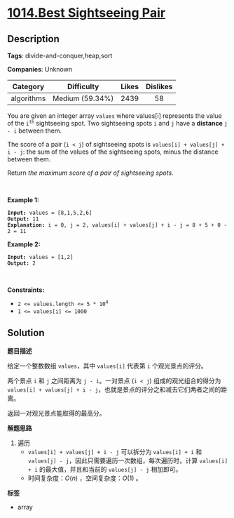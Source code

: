 # [1014.Best Sightseeing Pair](https://leetcode.com/problems/best-sightseeing-pair/description/)

## Description

**Tags**: divide-and-conquer,heap,sort

**Companies**: Unknown

|  Category  |   Difficulty    | Likes | Dislikes |
| :--------: | :-------------: | :---: | :------: |
| algorithms | Medium (59.34%) | 2439  |    58    |

<p>You are given an integer array <code>values</code> where values[i] represents the value of the <code>i<sup>th</sup></code> sightseeing spot. Two sightseeing spots <code>i</code> and <code>j</code> have a <strong>distance</strong> <code>j - i</code> between them.</p>
<p>The score of a pair (<code>i &lt; j</code>) of sightseeing spots is <code>values[i] + values[j] + i - j</code>: the sum of the values of the sightseeing spots, minus the distance between them.</p>
<p>Return <em>the maximum score of a pair of sightseeing spots</em>.</p>
<p>&nbsp;</p>
<p><strong class="example">Example 1:</strong></p>
<pre><code><strong>Input:</strong> values = [8,1,5,2,6]
<strong>Output:</strong> 11
<strong>Explanation:</strong> i = 0, j = 2, values[i] + values[j] + i - j = 8 + 5 + 0 - 2 = 11</code></pre>
<p><strong class="example">Example 2:</strong></p>
<pre><code><strong>Input:</strong> values = [1,2]
<strong>Output:</strong> 2</code></pre>
<p>&nbsp;</p>
<p><strong>Constraints:</strong></p>
<ul>
  <li><code>2 &lt;= values.length &lt;= 5 * 10<sup>4</sup></code></li>
  <li><code>1 &lt;= values[i] &lt;= 1000</code></li>
</ul>

## Solution

**题目描述**

给定一个整数数组 `values`，其中 `values[i]` 代表第 `i` 个观光景点的评分。

两个景点 `i` 和 `j` 之间距离为 `j - i`。一对景点 (`i < j`) 组成的观光组合的得分为 `values[i] + values[j] + i - j`，也就是景点的评分之和减去它们两者之间的距离。

返回一对观光景点能取得的最高分。

**解题思路**

1. 遍历
   - `values[i] + values[j] + i - j` 可以拆分为 `values[i] + i` 和 `values[j] - j`，因此只需要遍历一次数组，每次遍历时，计算 `values[i] + i` 的最大值，并且和当前的 `values[j] - j` 相加即可。
   - 时间复杂度：$O(n)$ ，空间复杂度：$O(1)$ 。

**标签**

- array
